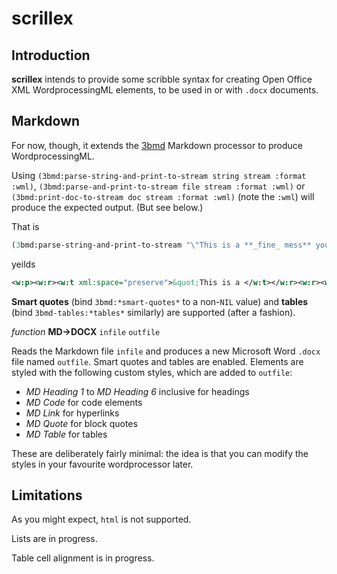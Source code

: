 # scrillex

## Introduction

**scrillex** intends to provide some scribble syntax for creating Open Office XML WordprocessingML elements, to be used in or with `.docx` documents.

## Markdown

For now, though, it extends the [3bmd](https://github.com/3b/3bmd) Markdown processor to produce WordprocessingML.

Using `(3bmd:parse-string-and-print-to-stream string stream :format :wml)`,
`(3bmd:parse-and-print-to-stream file stream :format :wml)` or
`(3bmd:print-doc-to-stream doc stream :format :wml)` (note the `:wml`) will produce
the expected output. (But see below.)

That is

```lisp
(3bmd:parse-string-and-print-to-stream "\"This is a **_fine_ mess** you've gotten _me_ into!\" he said." *standard-output* :format :wml)
```

yeilds

```xml
<w:p><w:r><w:t xml:space="preserve">&quot;This is a </w:t></w:r><w:r><w:rPr><w:i w:val="true"/><w:iCs w:val="true"/><w:b w:val="true"/><w:bCs w:val="true"/></w:rPr><w:t>fine</w:t></w:r><w:r><w:rPr><w:b w:val="true"/><w:bCs w:val="true"/></w:rPr><w:t xml:space="preserve"> mess</w:t></w:r><w:r><w:t xml:space="preserve"> you've gotten </w:t></w:r><w:r><w:rPr><w:i w:val="true"/><w:iCs w:val="true"/></w:rPr><w:t>me</w:t></w:r><w:r><w:t xml:space="preserve"> into!&quot; he said.</w:t></w:r></w:p>
```

**Smart quotes** (bind `3bmd:*smart-quotes*` to a non-`NIL` value) and **tables** (bind `3bmd-tables:*tables*` similarly) are supported (after a fashion).

*function* **MD->DOCX** `infile` `outfile`

Reads the Markdown file `infile` and produces a new Microsoft Word `.docx` file named `outfile`. Smart quotes and tables are enabled. Elements are styled with the following custom styles, which are added to `outfile`:

  * _MD Heading 1_ to _MD Heading 6_ inclusive for headings
  * _MD Code_ for code elements
  * _MD Link_ for hyperlinks
  * _MD Quote_ for block quotes
  * _MD Table_ for tables
  
These are deliberately fairly minimal: the idea is that you can modify the styles in your favourite wordprocessor later.

## Limitations

As you might expect, `html` is not supported.

Lists are in progress.

Table cell alignment is in progress.
